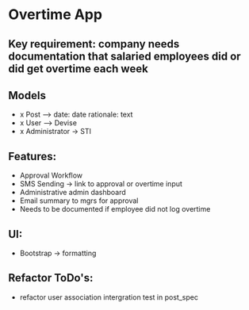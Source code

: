 # Overtime App

## Key requirement: company needs documentation that salaried employees did or did get overtime each week

## Models
- x Post --> date: date rationale: text
- x User --> Devise
- x Administrator -> STI

## Features:
- Approval Workflow
- SMS Sending -> link to approval or overtime input
- Administrative admin dashboard
- Email summary to mgrs for approval
- Needs to be documented if employee did not log overtime

## UI:
- Bootstrap -> formatting 

## Refactor ToDo's:
- refactor user association intergration test in post_spec
